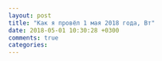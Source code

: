 ```yaml
---
layout: post
title: "Как я провёл 1 мая 2018 года, Вт"
date: 2018-05-01 10:30:28 +0300
comments: true
categories: 
---
```

